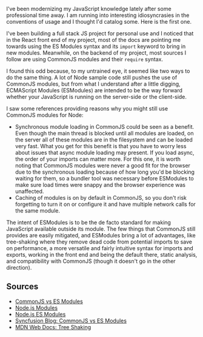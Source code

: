 I've been modernizing my JavaScript knowledge lately after some professional time away. I am running into interesting idiosyncrasies in the conventions of usage and I thought I'd catalog some. Here is the first one.

I've been building a full stack JS project for personal use and I noticed that in the React front end of my project, most of the docs are pointing me towards using the ES Modules syntax and its `import` keyword to bring in new modules. Meanwhile, on the backend of my project, most sources I follow are using CommonJS modules and their `require` syntax.

I found this odd because, to my untrained eye, it seemed like two ways to do the same thing. A lot of Node sample code still pushes the use of CommonJS modules, but from what I understand after a little digging, ECMAScript Modules (ESModules) are intended to be the way forward whether your JavaScript is running on the server-side or the client-side.

I saw some references providing reasons why you might still use CommonJS modules for Node:
- Synchronous module loading in CommonJS could be seen as a benefit. Even though the main thread is blocked until all modules are loaded, on the server all of these modules are in the filesystem and can be loaded very fast. What you get for this benefit is that you have to worry less about issues that async module loading may present. If you load async, the order of your imports can matter more. For this one, it is worth noting that CommonJS modules were never a good fit for the browser due to the synchronous loading because of how long you'd be blocking waiting for them, so a bundler tool was necessary before ESModules to make sure load times were snappy and the browser experience was unaffected.
- Caching of modules is on by default in CommonJS, so you don't risk forgetting to turn it on or configure it and have multiple network calls for the same module.

The intent of ESModules is to be the de facto standard for making JavaScript available outside its module. The few things that CommonJS still provides are easily mitigated, and ESModules bring a lot of advantages, like tree-shaking where they remove dead code from potential imports to save on performance, a more versatile and fairly intuitive syntax for imports and exports, working in the front end and being the default there, static analysis, and compatibility with CommonJS (though it doesn't go in the other direction).

## Sources

- [CommonJS vs ES Modules](https://betterstack.com/community/guides/scaling-nodejs/commonjs-vs-esm/)
- [Node.js Modules](https://nodejs.org/api/modules.html)
- [Node.js ES Modules](https://nodejs.org/api/esm.html)
- [Syncfusion Blog: CommonJS vs ES Modules](https://www.syncfusion.com/blogs/post/js-commonjs-vs-es-modules)
- [MDN Web Docs: Tree Shaking](https://developer.mozilla.org/en-US/docs/Glossary/Tree_shaking)
